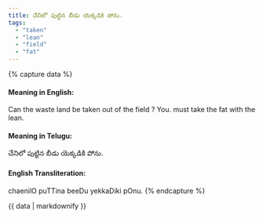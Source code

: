 ```yaml
---
title: చేనిలో పుట్టిన బీడు యెక్కడికి పోను.
tags:
  - "taken"
  - "lean"
  - "field"
  - "fat"
---
```


{% capture data %}
#### Meaning in English:
Can the waste land be taken out of the field ?
You. must take the fat with the lean.

#### Meaning in Telugu:
చేనిలో పుట్టిన బీడు యెక్కడికి పోను.

#### English Transliteration:
chaenilO puTTina beeDu yekkaDiki pOnu.
{% endcapture %}

{{ data | markdownify }}

